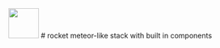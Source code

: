 <img src='https://img.freepik.com/free-vector/rocket-flat-design-concept-for-project-start-up-and-development-process_1561-39.jpg?size=338&ext=jpg' height='60'>
# rocket
meteor-like stack with built in components
